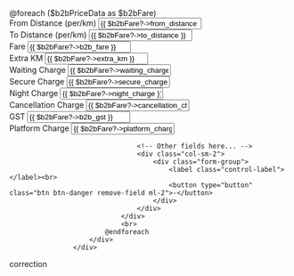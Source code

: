 <div id="renderBody">
                        <div class="col-sm-12 dynamic-fields">
                            @foreach ($b2bPriceData as $b2bFare)
                                <div>
                                    <div class="col-sm-2">
                                        <div class="form-group">
                                            <label class="control-label">From Distance (per/km)</label>
                                            <input type="text" class="form-control" name="from_distance[]"
                                                value="{{ $b2bFare?->from_distance }}" id="from_distance">
                                        </div>
                                    </div>
                                    <div class="col-sm-2">
                                        <div class="form-group">
                                            <label class="control-label">To Distance (per/km)</label>
                                            <input type="text" class="form-control" name="to_distance[]"
                                                value="{{ $b2bFare?->to_distance }}" id="to_distance">
                                        </div>
                                    </div>
                                    <div class="col-sm-2">
                                        <div class="form-group">
                                            <label class="control-label">Fare</label>
                                            <input type="text" class="form-control" name="b2b_fare[]"
                                                value="{{ $b2bFare?->b2b_fare }}" id="b2b_fare">
                                        </div>
                                    </div>
                                    <div class="col-sm-2">
                                        <div class="form-group">
                                            <label class="control-label">Extra KM</label>
                                            <input type="text" class="form-control" name="extra_km[]"
                                                value="{{ $b2bFare?->extra_km }}" id="extra_km">
                                        </div>
                                    </div>
                                    <div class="col-sm-2">
                                        <div class="form-group">
                                            <label class="control-label">Waiting Charge</label>
                                            <input type="text" class="form-control" name="waiting_charge[]"
                                                value="{{ $b2bFare?->waiting_charge }}" id="waiting_charge">
                                        </div>
                                    </div>
                                    <div class="col-sm-2">
                                        <div class="form-group">
                                            <label class="control-label">Secure Charge</label>
                                            <input type="text" class="form-control" name="secure_charge[]"
                                                value="{{ $b2bFare?->secure_charge }}" id="secure_charge">
                                        </div>
                                    </div>
                                    <div class="col-sm-2">
                                        <div class="form-group">
                                            <label class="control-label">Night Charge</label>
                                            <input type="text" class="form-control" name="night_charge[]"
                                                value="{{ $b2bFare?->night_charge }}" id="night_charge">
                                        </div>
                                    </div>
                                    <div class="col-sm-2">
                                        <div class="form-group">
                                            <label class="control-label">Cancellation Charge</label>
                                            <input type="text" class="form-control" name="cancellation_charge[]"
                                                value="{{ $b2bFare?->cancellation_charge }}" id="cancellation_charge">
                                        </div>
                                    </div>
                                    <div class="col-sm-2">
                                        <div class="form-group">
                                            <label class="control-label">GST</label>
                                            <input type="text" class="form-control" name="b2b_gst[]"
                                                value="{{ $b2bFare?->b2b_gst }}" id="b2b_gst">
                                        </div>
                                    </div>
                                    <div class="col-sm-2">
                                        <div class="form-group">
                                            <label class="control-label">Platform Charge</label>
                                            <input type="text" class="form-control" name="platform_charge[]"
                                                value="{{ $b2bFare?->platform_charge }}" id="platform_charge">
                                        </div>
                                    </div>

                                    <!-- Other fields here... -->
                                    <div class="col-sm-2">
                                        <div class="form-group">
                                            <label class="control-label"></label><br>
                                            <button type="button" class="btn btn-danger remove-field ml-2">-</button>
                                        </div>
                                    </div>
                                </div>
                                <br>
                            @endforeach
                        </div>
                    </div>

<script>
        $(document).ready(function(parameters) {
            document.getElementById('add-field').addEventListener('click', function() {
                // Clone the first set of fields
                const newFields = document.querySelector('.dynamic-fields').cloneNode(true);

                // Clear the values in the cloned fields
                const inputs = newFields.querySelectorAll('input');
                inputs.forEach(input => input.value = '');

                // Append the cloned fields to renderBody
                document.getElementById('renderBody').appendChild(newFields);
            });
            // Event delegation for removing fields
            document.getElementById('renderBody').addEventListener('click', function(e) {
                if (e.target.classList.contains('remove-field')) {
                    const dynamicFields = document.querySelectorAll('.dynamic-fields');
                    // Check if there is more than one dynamic field
                    if (dynamicFields.length > 1) {
                        e.target.closest('.dynamic-fields').remove();
                    } else {
                        alert("At least one row is required.");
                    }
                }
            });
        });
    </script>

correction
